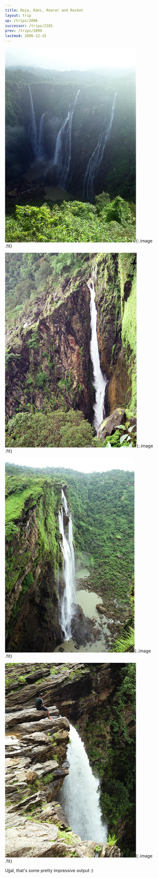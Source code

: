 ```yaml
---
title: Raja, Rani, Roarer and Rocket
layout: trip
up: /trips/2096
successor: /trips/2101
prev: /trips/2099
lastmod: 2006-12-15
---
```



![wf-20.jpg](/images/trips/wf2003/wf-20.jpg 'wf-20.jpg'){:.image .fit}


![wf-21.jpg](/images/trips/wf2003/wf-21.jpg 'wf-21.jpg'){:.image .fit}


![wf-22.jpg](/images/trips/wf2003/wf-22.jpg 'wf-22.jpg'){:.image .fit}


![wf-29.jpg](/images/trips/wf2003/wf-29.jpg 'wf-29.jpg'){:.image .fit}


Ujjal, that's some pretty impressive output :)



